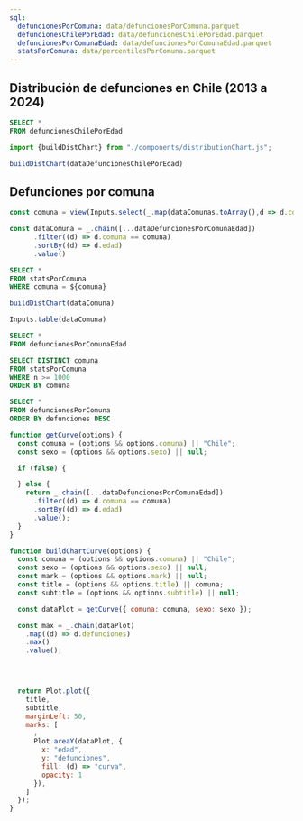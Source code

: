 ```yaml
---
sql:
  defuncionesPorComuna: data/defuncionesPorComuna.parquet
  defuncionesChilePorEdad: data/defuncionesChilePorEdad.parquet
  defuncionesPorComunaEdad: data/defuncionesPorComunaEdad.parquet
  statsPorComuna: data/percentilesPorComuna.parquet
---
```


## Distribución de defunciones en Chile (2013 a 2024)


```sql id=dataDefuncionesChilePorEdad
SELECT *
FROM defuncionesChilePorEdad  
```

```js
import {buildDistChart} from "./components/distributionChart.js";
```


```js
buildDistChart(dataDefuncionesChilePorEdad)
```

## Defunciones por comuna

```js
const comuna = view(Inputs.select(_.map(dataComunas.toArray(),d => d.comuna), { label: "Comuna"}));
```

```js
const dataComuna = _.chain([...dataDefuncionesPorComunaEdad])
      .filter((d) => d.comuna == comuna)
      .sortBy((d) => d.edad)
      .value()
```

```sql id=dataStataPorComuna display
SELECT *
FROM statsPorComuna 
WHERE comuna = ${comuna}
```


```js
buildDistChart(dataComuna)
```

```js
Inputs.table(dataComuna)
```

```sql id=dataDefuncionesPorComunaEdad
SELECT *
FROM defuncionesPorComunaEdad  

```

```sql id=dataComunas
SELECT DISTINCT comuna
FROM statsPorComuna  
WHERE n >= 1000
ORDER BY comuna
```


```sql id=dataDefuncionesPorComuna
SELECT *
FROM defuncionesPorComuna  
ORDER BY defunciones DESC
```







```js
function getCurve(options) {
  const comuna = (options && options.comuna) || "Chile";
  const sexo = (options && options.sexo) || null;

  if (false) {

  } else {
    return _.chain([...dataDefuncionesPorComunaEdad])
      .filter((d) => d.comuna == comuna)
      .sortBy((d) => d.edad)
      .value();
  }
}
````

```js
function buildChartCurve(options) {
  const comuna = (options && options.comuna) || "Chile";
  const sexo = (options && options.sexo) || null;
  const mark = (options && options.mark) || null;
  const title = (options && options.title) || comuna;
  const subtitle = (options && options.subtitle) || null;

  const dataPlot = getCurve({ comuna: comuna, sexo: sexo });

  const max = _.chain(dataPlot)
    .map((d) => d.defunciones)
    .max()
    .value();


 

  return Plot.plot({
    title,
    subtitle,
    marginLeft: 50,
    marks: [
      ,
      Plot.areaY(dataPlot, {
        x: "edad",
        y: "defunciones",
        fill: (d) => "curva",
        opacity: 1
      }),
    ]
  });
}
```